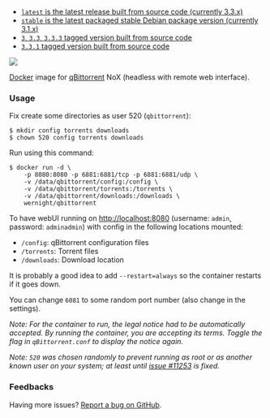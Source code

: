   * [`latest` is the latest release built from source code (currently 3.3.x)](https://github.com/wernight/docker-qbittorrent/blob/master/Dockerfile)
  * [`stable` is the latest packaged stable Debian package version (currently 3.1.x)](https://github.com/wernight/docker-qbittorrent/blob/stable/Dockerfile)
  * [`3`, `3.3`, `3.3.3` tagged version built from source code](https://github.com/wernight/docker-qbittorrent/blob/v3.3.3/Dockerfile)
  * [`3.3.1` tagged version built from source code](https://github.com/wernight/docker-qbittorrent/blob/v3.3.1/Dockerfile)

[![](https://badge.imagelayers.io/wernight/qbittorrent:latest.svg)](https://imagelayers.io/?images=wernight/qbittorrent:latest,wernight/qbittorrent:stable)

[Docker](https://www.docker.com/) image for [qBittorrent](http://www.qbittorrent.org/) NoX (headless with remote web interface).

### Usage

Fix create some directories as user 520 (`qbittorrent`):

    $ mkdir config torrents downloads
    $ chown 520 config torrents downloads

Run using this command:

	$ docker run -d \
		-p 8080:8080 -p 6881:6881/tcp -p 6881:6881/udp \
		-v /data/qbittorrent/config:/config \
		-v /data/qbittorrent/torrents:/torrents \
		-v /data/qbittorrent/downloads:/downloads \
		wernight/qbittorrent

To have webUI running on [http://localhost:8080](http://localhost:8080) (username: `admin`, password: `adminadmin`) with config in the following locations mounted:

  * `/config`: qBittorrent configuration files
  * `/torrents`: Torrent files
  * `/downloads`: Download location

It is probably a good idea to add `--restart=always` so the container restarts if it goes down.

You can change `6081` to some random  port number (also change in the settings).

_Note: For the container to run, the legal notice had to be automatically accepted. By running the container, you are accepting its terms. Toggle the flag in `qBittorrent.conf` to display the notice again._

_Note: `520` was chosen randomly to prevent running as root or as another known user on your system; at least until [issue #11253](https://github.com/docker/docker/pull/11253) is fixed._


### Feedbacks

Having more issues? [Report a bug on GitHub](https://github.com/wernight/docker-qbittorrent/issues).
